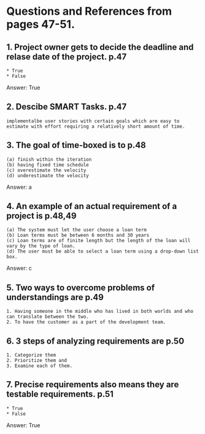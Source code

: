 
# Questions and References from pages 47-51.

## 1. Project owner gets to decide the deadline and relase date of the project. p.47
	* True
	* False

Answer: True

## 2. Descibe SMART Tasks. p.47
	implementalbe user stories with certain goals which are easy to estimate with effort requiring a relatively short amount of time.

## 3. The goal of time-boxed is to 	p.48
	(a) finish within the iteration
	(b) having fixed time schedule
	(c) overestimate the velocity
	(d) underestimate the velocity

Answer: a

## 4. An example of an actual requirement of a project is	p.48,49
	(a) The system must let the user choose a loan term 
	(b) Loan terms must be between 6 months and 30 years
	(c) Loan terms are of finite length but the length of the loan will vary by the type of loan.
	(d) The user must be able to select a loan term using a drop-down list box.

Answer: c

## 5. Two ways to overcome problems of understandings are 	p.49
	1. Having someone in the middle who has lived in both worlds and who can translate between the two.
	2. To have the customer as a part of the development team.

## 6. 3 steps of analyzing requirements are	p.50
	1. Categorize them 
	2. Prioritize them and
	3. Examine each of them.

## 7. Precise requirements also means they are testable requirements.	p.51
	* True
	* False
Answer: True


